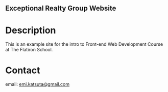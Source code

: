 Exceptional Realty Group Website
---

# Description

This is an example site for the intro to Front-end Web Development Course at The Flatiron School.

# Contact

email: emi.katsuta@gmail.com

